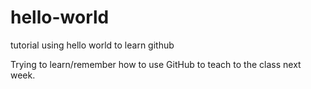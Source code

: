 # hello-world
tutorial using hello world to learn github

Trying to learn/remember how to use GitHub to teach to the class next week.

